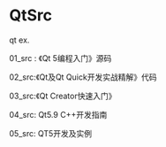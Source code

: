 # QtSrc
 qt ex.

01_src : 《Qt 5编程入门》源码

02_src:《Qt及Qt Quick开发实战精解》代码

03_src:《Qt Creator快速入门》

04_src: Qt5.9 C++开发指南

05_src: QT5开发及实例

